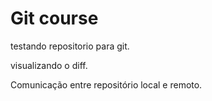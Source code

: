# Git course

testando repositorio para git.

visualizando o diff.

Comunicação entre repositório local e remoto.
